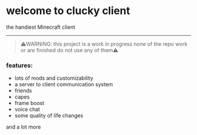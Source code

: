 # welcome to clucky client

the handiest Minecraft client

------------

> ⚠️WARNING: this project is a work in progress none of the repo work or are finished do not use any of them⚠️

### features:
- lots of mods and customizability
- a server to client communication system
- friends
- capes
- frame boost
- voice chat
- some quality of life changes

and a lot more
